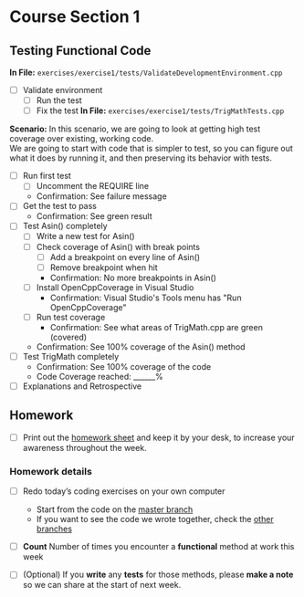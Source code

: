 # Course Section 1 

## Testing Functional Code

**In File:** `exercises/exercise1/tests/ValidateDevelopmentEnvironment.cpp`

* [ ] Validate environment
    * [ ] Run the test
    * [ ] Fix the test
**In File:** `exercises/exercise1/tests/TrigMathTests.cpp`

**Scenario:** In this scenario, we are going to look at getting high test coverage over existing, working code.  
We are going to start with code that is simpler to test, so you can figure out what it does by running it, and then preserving its behavior with tests. 

* [ ] Run first test
    * [ ] Uncomment the REQUIRE line
    * Confirmation: See failure message
* [ ] Get the test to pass
    * Confirmation: See green result
* [ ] Test Asin() completely
    * [ ] Write a new test for Asin()
    * [ ] Check coverage of Asin() with break points
        * [ ] Add a breakpoint on every line of Asin()
        * [ ] Remove breakpoint when hit
        * Confirmation: No more breakpoints in Asin()
    * [ ] Install OpenCppCoverage in Visual Studio
        * Confirmation: Visual Studio's Tools menu has "Run OpenCppCoverage"
    * [ ] Run test coverage
        * Confirmation: See what areas of TrigMath.cpp are green (covered)
    * Confirmation: See 100% coverage of the Asin() method
* [ ] Test TrigMath completely
    * Confirmation: See 100% coverage of the code
    * Code Coverage reached: ______%
* [ ] Explanations and Retrospective

## Homework

* [ ] Print out the [homework sheet](https://github.com/LearnWithLlew/TestingLegacyCodeCourse.slides/raw/master/Homework%20Printouts%20-%20Week%201.pdf) and keep it by your desk, to increase your awareness throughout the week.

### Homework details

* [ ] Redo today’s coding exercises on your own computer
    * Start from the code on the [master branch](https://github.com/LearnWithLlew/TestingLegacyCodeCourse.cpp)
    * If you want to see the code we wrote together, check the [other branches](https://github.com/LearnWithLlew/TestingLegacyCodeCourse.cpp/branches)
* [ ] **Count** Number of times you encounter a **functional** method at work this week
* [ ] (Optional) If you **write** any **tests** for those methods, please **make a note** so we can share at the start of next week.

